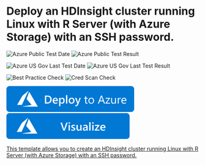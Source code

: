 # Deploy an HDInsight cluster running Linux with R Server (with Azure Storage) with an SSH password.

![Azure Public Test Date](https://azurequickstartsservice.blob.core.windows.net/badges/101-hdinsight-rserver/PublicLastTestDate.svg)
![Azure Public Test Result](https://azurequickstartsservice.blob.core.windows.net/badges/101-hdinsight-rserver/PublicDeployment.svg)

![Azure US Gov Last Test Date](https://azurequickstartsservice.blob.core.windows.net/badges/101-hdinsight-rserver/FairfaxLastTestDate.svg)
![Azure US Gov Last Test Result](https://azurequickstartsservice.blob.core.windows.net/badges/101-hdinsight-rserver/FairfaxDeployment.svg)

![Best Practice Check](https://azurequickstartsservice.blob.core.windows.net/badges/101-hdinsight-rserver/BestPracticeResult.svg)
![Cred Scan Check](https://azurequickstartsservice.blob.core.windows.net/badges/101-hdinsight-rserver/CredScanResult.svg)

[![Deploy To Azure](https://raw.githubusercontent.com/Azure/azure-quickstart-templates/master/1-CONTRIBUTION-GUIDE/images/deploytoazure.svg?sanitize=true)]("https://portal.azure.com/#create/Microsoft.Template/uri/https%3A%2F%2Fraw.githubusercontent.com%2FAzure%2Fazure-quickstart-templates%2Fmaster%2F101-hdinsight-rserver%2Fazuredeploy.json")  [![Visualize](https://raw.githubusercontent.com/Azure/azure-quickstart-templates/master/1-CONTRIBUTION-GUIDE/images/visualizebutton.svg?sanitize=true)]("http://armviz.io/#/?load=https%3A%2F%2Fraw.githubusercontent.com%2FAzure%2Fazure-quickstart-templates%2Fmaster%2F101-hdinsight-rserver%2Fazuredeploy.json")
    

<a href="http://armviz.io/#/?load=https%3A%2F%2Fraw.githubusercontent.com%2FAzure%2Fazure-quickstart-templates%2Fmaster%2Fhdinsight-rserver%2Fazuredeploy.json" target="_blank">

This template allows you to create an HDInsight cluster running Linux with R Server (with Azure Storage) with an SSH password.


